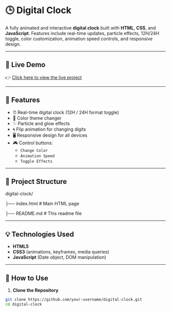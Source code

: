 # 🕒 Digital Clock

A fully animated and interactive **digital clock** built with **HTML**, **CSS**, and **JavaScript**. Features include real-time updates, particle effects, 12H/24H toggle, color customization, animation speed controls, and responsive design.

---

## 🔗 Live Demo

👉 [Click here to view the live project](https://digital-clock-phi-lemon.vercel.app/)

---

## 🚀 Features

- ⏰ Real-time digital clock (12H / 24H format toggle)
- 🌈 Color theme changer
- ✨ Particle and glow effects
- 🌀 Flip animation for changing digits
- 🖥️ Responsive design for all devices
- 🎮 Control buttons:
  - `Change Color`
  - `Animation Speed`
  - `Toggle Effects`

---

## 📂 Project Structure

digital-clock/

├── index.html # Main HTML page

├── README.md # This readme file


---

## 💡 Technologies Used

- **HTML5**
- **CSS3** (animations, keyframes, media queries)
- **JavaScript** (Date object, DOM manipulation)

---

## 🧪 How to Use

1. **Clone the Repository**

```bash
git clone https://github.com/your-username/digital-clock.git
cd digital-clock
